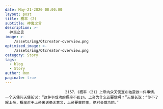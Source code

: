 ```yaml
---
date: May-21-2020 00:00:00
layout: post
title: 概率 (2)
subtitle: 神寓之言
description: >-
  神寓之言
image: >-
    /assets/img/Qtcreator-overview.png
optimized_image: >-
    /assets/img/Qtcreator-overview.png
category: Story
tags:
  - blog
  - Story
author: Ron
paginate: true
---
```


							　　2157，《概率 (2)》上帝向众天使宣布祂要做一件事情，一个天使问天使长说：“这件事成功的概率不到1%，上帝为什么还要做啊？”天使长说：“你不了解上帝，概率对于上帝来说毫无意义，上帝要做的事，绝对会成功的。”
							
							
						